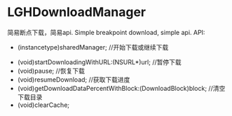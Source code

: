 # LGHDownloadManager
简易断点下载，简易api. Simple breakpoint download, simple api.
API:
+ (instancetype)sharedManager;
//开始下载或继续下载
- (void)startDownloadingWithURL:(NSURL*)url;
//暂停下载
- (void)pause;
//恢复下载
- (void)resumeDownload;
//获取下载进度
- (void)getDownloadDataPercentWithBlock:(DownloadBlock)block;
//清空下载目录
- (void)clearCache;
